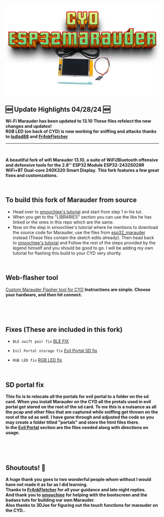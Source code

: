 ![Header](pictures/mainheader.png)
<br>

## 🆕 Update Highlights 04/28/24 🆕
<b>Wi-Fi Marauder has been updated to 13.10 These files refelect the new changes and updates!</b>
<br>
<b>RGB LED (on back of CYD) is now working for sniffing and attacks thanks to <a href=https://github.com/lsdlsd88>lsdlsd88</a> and <a href=https://github.com/Fr4nkFletcher>Fr4nkFletcher</a> </b>

<hr>
<br>


<b>A beautiful fork of wifi Marauder 13.10, a suite of WiFi/Bluetooth offensive and defensive tools for the 2.8'' ESP32 Module ESP32-2432S028R WiFi+BT Dual-core 240X320 Smart Display.</b>
<b>This fork features a few great fixes and customzations.</b>
  
  <br>
  
  
## To build this fork of Marauder from source

- Head over to <a href=https://github.com/smoochiee/Marauder-FOR-CYD---CHEAP-YELLOW-DISPLAY>smoochiee's tutorial</a> and start from step 1 in his tut.
- When you get to the "LIBRARIES" section you can use the libs he has linked or the ones in this repo which are the same.
- Now on the step in smoochiee's tutorial where he mentions to download the source code for Marauder, use the files from <a href=https://github.com/ATOMNFT/CYD-ESP32Marauder/tree/master/esp32_marauder>esp32_marauder</a> instead (These files contain the sketch edits already). Then head back to <a href=https://github.com/smoochiee/Marauder-FOR-CYD---CHEAP-YELLOW-DISPLAY>smoochiee's tutorial</a> and Follow the rest of the steps provided by the legend himself and you should be good to go. I will be adding my own tutorial for flashing this build to your CYD very shortly.

<br>

## Web-flasher tool
 <a href=https://atomnft.github.io/CM-Box/flash0.html>Custom Marauder Flasher tool for CYD</a>
 <b>Instructions are simple. Choose your hardware, and then hit connect.</b>
  
  <br>
  <br>
  <br>
  
  
## Fixes (These are included in this fork)
  
  - `BLE swift pair fix` [BLE FIX](https://github.com/ATOMNFT/CYD-ESP32Marauder/tree/master/BLE%20Swiftpair%20Fix)

  - `Evil Portal storage fix` [Evil Portal SD fix](https://github.com/ATOMNFT/CYD-ESP32Marauder/tree/master/Evil%20Portal%20Stuff)
  
  - `RGB LED fix` [RGB LED fix]( https://github.com/lsdlsd88/ESP32-Marauder-Cheap-Yellow-Display/commit/2b206c2deac19cdd6e9836a7d4e7446e263ac672?diff=split&w=0#diff-9bf7e9e1cf160aa5fb95103a7c21a502bc264a3d66a0b9f48e646781af0d4d81)
  
 
 
 <br>
 
## SD portal fix
  <b> This fix is to relocate all the portals for evil portal to a folder on the sd card. When you install Marauder on the CYD all the protals used in evil portal get stored on the root of the sd card. To me this is a nuisance as all the pcap and other files that are captured while sniffing get thrown on the root of the sd as well. I have gone through and adjusted the code so you may create a folder titled "portals" and store the html files there.<br>In the <a href=https://github.com/ATOMNFT/CYD-ESP32Marauder/tree/master/Evil%20Portal%20Stuff>Evil Portal</a> section are the files needed along with directions on usage. </b>
 
 <br>
 <br>
 <br>

## Shoutouts! 📢
<b>A huge thank you goes to two wonderful people whom without I would have not made it as far as I  did learning.</b> 
<br>
<b>Thanks to <a href=https://github.com/Fr4nkFletcher>Fr4nkFletcher</a> for all your guidance and late night replies.</b>
<br>
<b>And thank you to <a href=https://github.com/smoochiee>smoochiee</a> for helping with the bootscreen and the badass tuts for building our own Marauder.</b>
<br>
<b>Also thanks to 3DJoe for figuring out the touch functions for marauder on the CYD..</b>
<br>


  
  
  